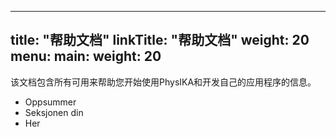 
---
title: "帮助文档"
linkTitle: "帮助文档"
weight: 20
menu:
  main:
    weight: 20
---

该文档包含所有可用来帮助您开始使用PhysIKA和开发自己的应用程序的信息。

* Oppsummer
* Seksjonen din
* Her


